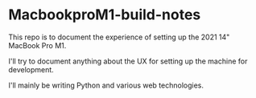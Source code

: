 # MacbookproM1-build-notes
This repo is to document the experience of setting up the 2021 14" MacBook Pro M1.

I'll try to document anything about the UX for setting up the machine for development.

I'll mainly be writing Python and various web technologies.
